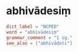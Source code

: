 # abhivādesiṃ

``` toml
dict_label = "NCPED"
word = "abhivādesiṃ"
grammar_comment = "1 sg."
see_also = ["abhivādeti"]
```

